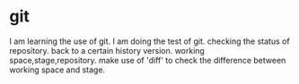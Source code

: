 # git #
I am learning the use of git.
I am doing the test of git.
checking the status of repository.
back to a certain history version.
working space,stage,repository.
make use of 'diff' to check the difference between working space and stage.